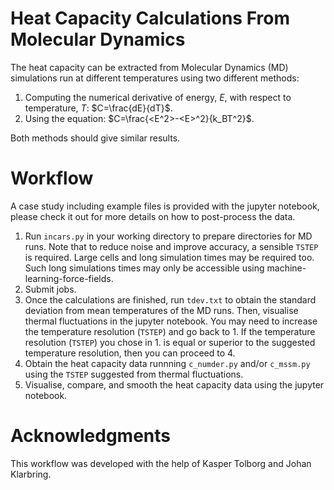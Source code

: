 # Heat Capacity Calculations From Molecular Dynamics
The heat capacity can be extracted from Molecular Dynamics (MD) simulations run at different temperatures using two different methods:
1. Computing the numerical derivative of energy, $E$, with respect to temperature, $T$: $C=\frac{dE}{dT}$.
2. Using the equation: $C=\frac{<E^2>-<E>^2}{k_BT^2}$.

Both methods should give similar results.
  
# Workflow
A case study including example files is provided with the jupyter notebook, please check it out for more details on how to post-process the data.
  
1. Run `incars.py` in your working directory to prepare directories for MD runs. Note that to reduce noise and improve accuracy, a sensible `TSTEP` is required. Large cells and long simulation times may be required too. Such long simulations times may only be accessible using machine-learning-force-fields.
2. Submit jobs.
3. Once the calculations are finished, run `tdev.txt` to obtain the standard deviation from mean temperatures of the MD runs. Then, visualise thermal fluctuations in the jupyter notebook. You may need to increase the temperature resolution (`TSTEP`) and go back to 1. If the temperature resolution (`TSTEP`) you chose in 1. is equal or superior to the suggested temperature resolution, then you can proceed to 4.
4. Obtain the heat capacity data runnning `c_numder.py` and/or `c_mssm.py` using the `TSTEP` suggested from thermal fluctuations.
5. Visualise, compare, and smooth the heat capacity data using the jupyter notebook.
  
# Acknowledgments
This workflow was developed with the help of Kasper Tolborg and Johan Klarbring. 
